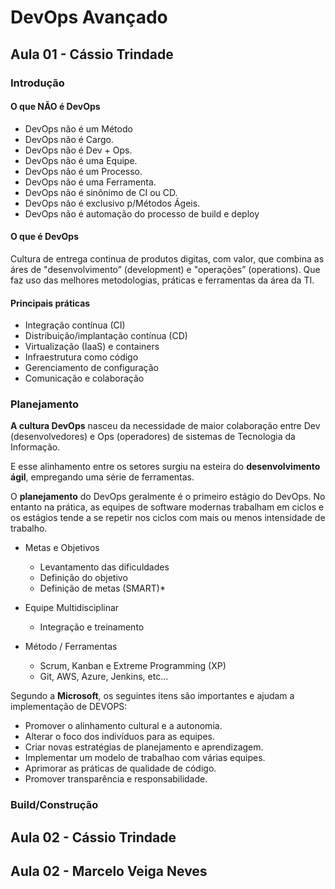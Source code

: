 # DevOps Avançado  

## Aula 01 - Cássio Trindade

### Introdução

#### O que NÃO é DevOps

- DevOps não é um Método
- DevOps não é Cargo.
- DevOps não é Dev + Ops.
- DevOps não é uma Equipe.
- DevOps não é um Processo.
- DevOps não é uma Ferramenta.
- DevOps não é sinônimo de CI ou CD.
- DevOps não é exclusivo p/Métodos Ágeis.
- DevOps não é automação do processo de build e deploy

#### O que é DevOps

Cultura de entrega continua de produtos digitas, com valor, que combina as áres de "desenvolvimento” (development) e "operações” (operations). Que faz uso das melhores metodologias, práticas e ferramentas da área da TI.

#### Principais práticas

- Integração contínua (CI)
- Distribuição/implantação contínua (CD)
- Virtualização (IaaS) e containers
- Infraestrutura como código
- Gerenciamento de configuração
- Comunicação e colaboração

### Planejamento

**A cultura DevOps** nasceu da necessidade de maior colaboração entre Dev (desenvolvedores) e Ops (operadores) de sistemas de Tecnologia da Informação.

E esse alinhamento entre os setores surgiu na esteira do **desenvolvimento ágil**, empregando uma série de ferramentas.

O **planejamento** do DevOps geralmente é o primeiro estágio do DevOps. No entanto na prática, as equipes de software modernas trabalham em ciclos e os estágios tende a se repetir nos ciclos com mais ou menos intensidade de trabalho.

- Metas e Objetivos
  - Levantamento das dificuldades
  - Definição do objetivo
  - Definição de metas (SMART)*
 
- Equipe Multidisciplinar
  - Integração e treinamento
 
- Método / Ferramentas
  - Scrum, Kanban e Extreme Programming (XP)
  - Git, AWS, Azure, Jenkins, etc...
 
Segundo a **Microsoft**, os seguintes itens são importantes e ajudam a implementação de DEVOPS:

- Promover o alinhamento cultural e a autonomia.
- Alterar o foco dos indivíduos para as equipes.
- Criar novas estratégias de planejamento e aprendizagem.
- Implementar um modelo de trabalhao com várias equipes.
- Aprimorar as práticas de qualidade de código.
- Promover transparência e responsabilidade.

### Build/Construção

## Aula 02 - Cássio Trindade

## Aula 02 - Marcelo Veiga Neves
